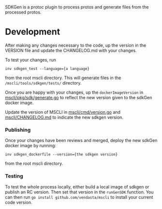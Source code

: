 SDKGen is a protoc plugin to process protos and generate files from the processed protos.

# Development

After making any changes necessary to the code, up the version in the VERSION file and update the CHANGELOG.md with 
your changes.

To test your changes, run
```
inv sdkgen_test --language={a language}
```
from the root mscli directory. This will generate
files in the `/mscli/tools/sdkgen/tests/` directory.

Once you are happy with your changes, up the `dockerImageVersion` in  
[mscli/pkg/sdk/generate.go](https://github.com/vendasta/mscli/blob/master/pkg/sdk/generate.go)
to reflect the new version given to the sdkGen docker image.

Update the version of MSCLI in
[mscli/cmd/version.go](https://github.com/vendasta/mscli/blob/master/cmd/version.go)
and
[mscli/CHANGELOG.md](https://github.com/vendasta/mscli/blog/master/CHANGELOG.md)
to indicate the new sdkgen version.

### Publishing

Once your changes have been reviews and merged, deploy the new
sdkGen docker image by running:
```
inv sdkgen_dockerfile --version={the sdkgen version}
```
from the root mscli directory.

### Testing

To test the whole process locally, either build a local image of sdkgen or publish an RC version. Then set that version
in the `runGenSDK` function. You can then run `go install github.com/vendasta/mscli` to install your current code
version.

